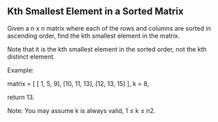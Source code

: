 

Kth Smallest Element in a Sorted Matrix 
---

Given a n x n matrix where each of the rows and columns are sorted in ascending order, find the kth smallest element in the matrix.


Note that it is the kth smallest element in the sorted order, not the kth distinct element.


Example:

matrix = [
   [ 1,  5,  9],
   [10, 11, 13],
   [12, 13, 15]
],
k = 8,

return 13.



Note: 
You may assume k is always valid, 1 ≤ k ≤ n2.

